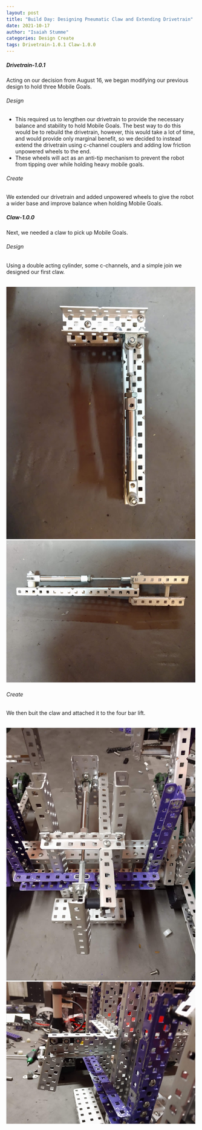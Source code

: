 ```yaml
---
layout: post
title: "Build Day: Designing Pneumatic Claw and Extending Drivetrain"
date: 2021-10-17
author: "Isaiah Stumme"
categories: Design Create
tags: Drivetrain-1.0.1 Claw-1.0.0
---
```

##### Drivetrain-1.0.1
Acting on our decision from August 16, we began modifying our previous design to hold three Mobile Goals. 

###### Design
- This required us to lengthen our drivetrain to provide the necessary balance and stability to hold Mobile Goals. The best way to do this would be to rebuild the drivetrain, however, this would take a lot of time, and would provide only marginal benefit, so we decided to instead extend the drivetrain using c-channel couplers and adding low friction unpowered wheels to the end.
- These wheels will act as an anti-tip mechanism to prevent the robot from tipping over while holding heavy mobile goals.

###### Create
We extended our drivetrain and added unpowered wheels to give the robot a wider base and improve balance when holding Mobile Goals.

##### Claw-1.0.0
Next, we needed a claw to pick up Mobile Goals.

###### Design
Using a double acting cylinder, some c-channels, and a simple join we designed our first claw.

<br class="print-only">
<img class="responsive-img" width="500" src="/assets/pics/building/robot-1/claw1.0.0side.jpg">

<br class="print-only">
<img class="responsive-img" width="500" src="/assets/pics/building/robot-1/claw1.0.0otherside.jpg">


###### Create
We then buit the claw and attached it to the four bar lift.

<br class="print-only">
<img class="responsive-img" width="500" src="/assets/pics/building/robot-1/claw1.0.0onbot.jpg">

<br class="print-only">
<img class="responsive-img" width="500" src="/assets/pics/building/robot-1/claw1.0.0onbotside.jpg">
